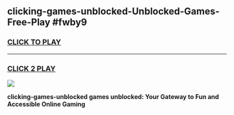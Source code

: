 
## clicking-games-unblocked-Unblocked-Games-Free-Play #fwby9
<h3>
<a href="https://us.freeplayer.one?title=clicking-games-unblocked&ref=9M">CLICK TO PLAY</a></h3>
<hr>

<h3>
<a href="https://us.freeplayer.one?title=clicking-games-unblocked&ref=9M">CLICK 2 PLAY</a>
  
</h3>

<a href="https://us.freeplayer.one?title=clicking-games-unblocked&ref=9M"><img src="https://clearcache.store/games.png"></a>


**clicking-games-unblocked games unblocked: Your Gateway to Fun and Accessible Online Gaming**
